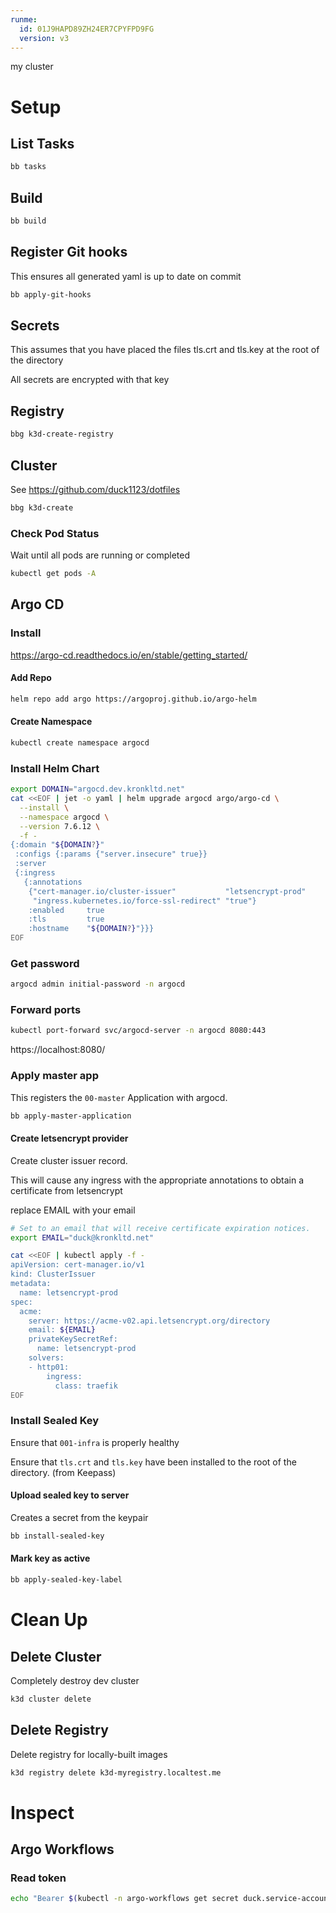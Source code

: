 ```yaml
---
runme:
  id: 01J9HAPD89ZH24ER7CPYFPD9FG
  version: v3
---
```


my cluster

# Setup


## List Tasks

```sh {"id":"01J9DFJCFCN3TYYMJHEZJVZZCJ","name":"list-tasks"}
bb tasks
```

## Build

```sh {"category":"Building","excludeFromRunAll":"true","id":"01J9DFM8AX7SNGCJJK6XCCV3G3","interactive":"false","name":"build-code"}
bb build
```

## Register Git hooks

This ensures all generated yaml is up to date on commit

```sh {"name":"setup-git-hooks"}
bb apply-git-hooks
```

## Secrets

This assumes that you have placed the files tls.crt and tls.key at the root of the directory

All secrets are encrypted with that key

## Registry

```sh {"id":"01J9HAPD89ZH24ER7CP99BVFM4","name":"create-registry"}
bbg k3d-create-registry
```

## Cluster

See https://github.com/duck1123/dotfiles

```sh {"id":"01J9HAPD89ZH24ER7CPE4916TR","name":"create-cluster"}
bbg k3d-create
```

### Check Pod Status

Wait until all pods are running or completed

```sh {"id":"01J9EFNB7W63FD7K94XHHQB0Z9","name":"get-pods"}
kubectl get pods -A
```

## Argo CD

### Install

https://argo-cd.readthedocs.io/en/stable/getting_started/

#### Add Repo

```sh {"id":"01JBT0MF6SEC8NMMCZW17AYQEC"}
helm repo add argo https://argoproj.github.io/argo-helm
```

#### Create Namespace

```sh {"id":"01JBT0MF6SEC8NMMCZW3PFPEJD","name":"create-argo-namespace"}
kubectl create namespace argocd
```

### Install Helm Chart

```sh {"id":"01JBT0MF6SEC8NMMCZW5Y95TD9","name":"install-argocd"}
export DOMAIN="argocd.dev.kronkltd.net"
cat <<EOF | jet -o yaml | helm upgrade argocd argo/argo-cd \
  --install \
  --namespace argocd \
  --version 7.6.12 \
  -f -
{:domain "${DOMAIN?}"
 :configs {:params {"server.insecure" true}}
 :server
 {:ingress
   {:annotations
    {"cert-manager.io/cluster-issuer"           "letsencrypt-prod"
     "ingress.kubernetes.io/force-ssl-redirect" "true"}
    :enabled     true
    :tls         true
    :hostname    "${DOMAIN?}"}}}
EOF
```

### Get password

```sh {"id":"01J9HAPD89ZH24ER7CPMKQ1FJW","name":"get-initial-password"}
argocd admin initial-password -n argocd
```

### Forward ports

```sh {"background":"true","id":"01J9HAPD89ZH24ER7CPRARMG51","interactive":"false","name":"forward-argocd-ports"}
kubectl port-forward svc/argocd-server -n argocd 8080:443
```

https://localhost:8080/

### Apply master app

This registers the `00-master` Application with argocd.

```sh {"id":"01J9HAPD89ZH24ER7CPSBSYNH3","name":"apply-master-application"}
bb apply-master-application
```

#### Create letsencrypt provider

Create cluster issuer record.

This will cause any ingress with the appropriate annotations to obtain a
certificate from letsencrypt

replace EMAIL with your email

```sh {"excludeFromRunAll":"true","id":"01J9EFNB7XD34C8SG0HQSE3CRJ","name":"install-cluster-issuer"}
# Set to an email that will receive certificate expiration notices.
export EMAIL="duck@kronkltd.net"

cat <<EOF | kubectl apply -f -
apiVersion: cert-manager.io/v1
kind: ClusterIssuer
metadata:
  name: letsencrypt-prod
spec:
  acme:
    server: https://acme-v02.api.letsencrypt.org/directory
    email: ${EMAIL}
    privateKeySecretRef:
      name: letsencrypt-prod
    solvers:
    - http01:
        ingress:
          class: traefik
EOF
```

### Install Sealed Key

Ensure that `001-infra` is properly healthy

Ensure that `tls.crt` and `tls.key` have been installed to the root of the directory. (from Keepass)

#### Upload sealed key to server

Creates a secret from the keypair

```sh {"id":"01J9HAPD89ZH24ER7CPX4JV20M","name":"install-sealed-key"}
bb install-sealed-key
```

#### Mark key as active

```sh {"id":"01J9HAPD89ZH24ER7CPY71BQTB","name":"apply-sealed-key-label"}
bb apply-sealed-key-label
```

# Clean Up

## Delete Cluster

Completely destroy dev cluster

```sh {"excludeFromRunAll":"true","id":"01JBT0MF6SEC8NMMCZW8ZPSWA5","name":"delete-cluster"}
k3d cluster delete
```

## Delete Registry

Delete registry for locally-built images

```sh {"excludeFromRunAll":"true","id":"01J9M6SR2R5G8JE646YKSHWZ9T","name":"delete-registry"}
k3d registry delete k3d-myregistry.localtest.me
```

# Inspect

## Argo Workflows

### Read token

```sh {"name": "read-token"}
echo "Bearer $(kubectl -n argo-workflows get secret duck.service-account-token -o=jsonpath='{.data.token}' | base64 --decode)"
```
